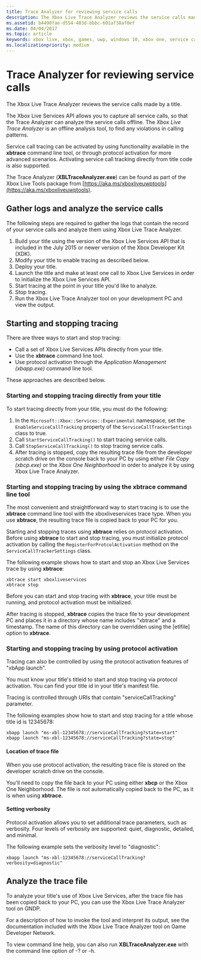 ```yaml
---
title: Trace Analyzer for reviewing service calls
description: The Xbox Live Trace Analyzer reviews the service calls made by a title.
ms.assetid: b4490fae-d554-403d-bbbc-601af38af0ef
ms.date: 04/04/2017
ms.topic: article
keywords: xbox live, xbox, games, uwp, windows 10, xbox one, service calls, testing, trace analyzer
ms.localizationpriority: medium
---
```


# Trace Analyzer for reviewing service calls

The Xbox Live Trace Analyzer reviews the service calls made by a title.

The Xbox Live Services API allows you to capture all service calls, so that the Trace Analyzer can analyze the service calls offline.
The *Xbox Live Trace Analyzer* is an offline analysis tool, to find any violations in calling patterns.

Service call tracing can be activated by using functionality available in the **xbtrace** command line tool, or through protocol activation for more advanced scenarios.
Activating service call tracking directly from title code is also supported.

The Trace Analyzer (**XBLTraceAnalyzer.exe**) can be found as part of the Xbox Live Tools package from [https://aka.ms/xboxliveuwptools](https://aka.ms/xboxliveuwptools).


## Gather logs and analyze the service calls

The following steps are required to gather the logs that contain the record of your service calls and analyze them using Xbox Live Trace Analyzer.

1.  Build your title using the version of the Xbox Live Services API that is included in the July 2015 or newer version of the Xbox Developer Kit (XDK).
2.  Modify your title to enable tracing as described below.
3.  Deploy your title.
4.  Launch the title and make at least one call to Xbox Live Services in order to initialize the Xbox Live Services API.
5.  Start tracing at the point in your title you'd like to analyze.
6.  Stop tracing.
7.  Run the Xbox Live Trace Analyzer tool on your development PC and view the output.


## Starting and stopping tracing

There are three ways to start and stop tracing:
* Call a set of Xbox Live Services APIs directly from your title.
* Use the **xbtrace** command line tool.
* Use protocol activation through the *Application Management (xbapp.exe)* command line tool.

These approaches are described below.


### Starting and stopping tracing directly from your title

To start tracing directly from your title, you must do the following:

1.  In the `Microsoft::Xbox::Services::Experimental` namespace, set the `EnableServiceCallTracking` property of the `ServiceCallTrackerSettings` class to true.
2.  Call `StartServiceCallTracking()` to start tracing service calls.
3.  Call `StopServiceCallTracking()` to stop tracing service calls.
4.  After tracing is stopped, copy the resulting trace file from the developer scratch drive on the console back to your PC by using either *File Copy (xbcp.exe)* or the *Xbox One Neighborhood* in order to analyze it by using Xbox Live Trace Analyzer.


### Starting and stopping tracing by using the xbtrace command line tool

The most convenient and straightforward way to start tracing is to use the **xbtrace** command line tool with the xboxliveservices trace type.
When you use **xbtrace**, the resulting trace file is copied back to your PC for you.

Starting and stopping traces using **xbtrace** relies on protocol activation.
Before using **xbtrace** to start and stop tracing, you must initialize protocol activation by calling the `RegisterForProtcolActivation` method on the `ServiceCallTrackerSettings` class.

The following example shows how to start and stop an Xbox Live Services trace by using **xbtrace**:

    xbtrace start xboxliveservices
    xbtrace stop

Before you can start and stop tracing with **xbtrace**, your title must be running, and protocol activation must be initialized.

After tracing is stopped, **xbtrace** copies the trace file to your development PC and places it in a directory whose name includes "xbtrace" and a timestamp.
The name of this directory can be overridden using the \[etlfile\] option to **xbtrace**.


### Starting and stopping tracing by using protocol activation

Tracing can also be controlled by using the protocol activation features of "xbApp launch".

You must know your title's titleid to start and stop tracing via protocol activation.
You can find your title id in your title's manifest file.

Tracing is controlled through URIs that contain "serviceCallTracking" parameter.

The following examples show how to start and stop tracing for a title whose title id is 12345678:

    xbapp launch "ms-xbl-12345678://serviceCallTracking?state=start"
    xbapp launch "ms-xbl-12345678://serviceCallTracking?state=stop"


#### Location of trace file

When you use protocol activation, the resulting trace file is stored on the developer scratch drive on the console.

You'll need to copy the file back to your PC using either **xbcp** or the Xbox One Neighborhood.
The file is not automatically copied back to the PC, as it is when using **xbtrace**.


#### Setting verbosity

Protocol activation allows you to set additional trace parameters, such as verbosity.
Four levels of verbosity are supported: quiet, diagnostic, detailed, and minimal.

The following example sets the verbosity level to "diagnostic":

    xbapp launch "ms-xbl-12345678://serviceCallTracking?verbosity=diagnostic"


## Analyze the trace file

To analyze your title's use of Xbox Live Services, after the trace file has been copied back to your PC, you can use the Xbox Live Trace Analyzer tool on GNDP.

For a description of how to invoke the tool and interpret its output, see the documentation included with the Xbox Live Trace Analyzer tool on Game Developer Network.

To view command line help, you can also run **XBLTraceAnalyzer.exe** with the command line option of -? or -h.
